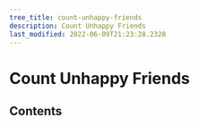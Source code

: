 ```yaml
---
tree_title: count-unhappy-friends
description: Count Unhappy Friends
last_modified: 2022-06-09T21:23:28.2328
---
```


# Count Unhappy Friends

## Contents
